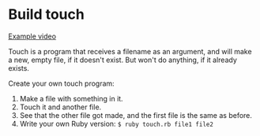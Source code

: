 # Build touch

[Example video](https://vimeo.com/155068589)

Touch is a program that receives a filename as an argument,
and will make a new, empty file, if it doesn't exist.
But won't do anything, if it already exists.

Create your own touch program:

1. Make a file with something in it.
1. Touch it and another file.
1. See that the other file got made, and the first file is the same as before.
1. Write your own Ruby version: `$ ruby touch.rb file1 file2`
